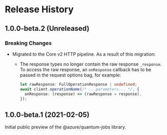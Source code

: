 # Release History

## 1.0.0-beta.2 (Unreleased)

### Breaking Changes

- Migrated to the Core v2 HTTP pipeline. As a result of this migration:

  - The response types no longer contain the raw response `_response`. To access the raw response, an `onResponse` callback has to be passed in the request options bag, for example:

    ```ts
    let rawResponse: FullOperationResponse | undefined;
    await client.operationName(/* ...parameters... */, {
      onResponse: (response) => (rawResponse = response),
    });
    ```

## 1.0.0-beta.1 (2021-02-05)

Initial public preview of the @azure/quantum-jobs library.
